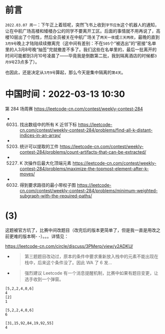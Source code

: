 
# 前言

`2022.03.07 周一`：下午正上着班呢，突然飞书上收到`字节应急`这个机器人的通知，让在中航广场高楼和矮楼办公的同学不要离开工区。后面的事情就不用再说了，高楼10层出了个阳性，然后全员被关在中航广场关了`两天一夜`或`三天两夜`，最晚的直到`3月9号`晚上才陆陆续续撤离完（这中间有差别：不在`505`个“被选出”的“密接”名单里的人3月8号晚“抽签”完就撤差不多了。我们这些在名单里的，最后一批离开的时间可能都到3月10号凌晨了——毕竟我是倒数第二批，我到隔离酒店的时候都`3月9号`23点多了）。

也因此，还是决定从`3月9号`算起，那么今天是集中隔离的`第4天`。

# 中国时间：2022-03-13 10:30

第 284 场周赛 https://leetcode-cn.com/contest/weekly-contest-284
- 6031. 找出数组中的所有 K 近邻下标 https://leetcode-cn.com/contest/weekly-contest-284/problems/find-all-k-distant-indices-in-an-array/
- 5203. 统计可以提取的工件 https://leetcode-cn.com/contest/weekly-contest-284/problems/count-artifacts-that-can-be-extracted/
- 5227. K 次操作后最大化顶端元素 https://leetcode-cn.com/contest/weekly-contest-284/problems/maximize-the-topmost-element-after-k-moves/
- 6032. 得到要求路径的最小带权子图 https://leetcode-cn.com/contest/weekly-contest-284/problems/minimum-weighted-subgraph-with-the-required-paths/

# (3)

这题被官方坑了，比赛中间改题目（改完后的版本更简单了，但是我一直是用改之前更难的版本啊- -）。。。详情见：

https://leetcode-cn.com/circle/discuss/3PMerp/view/y2ADKU/
- > 第三题题目改动过，原本的条件中要求重新放入栈中的元素不能出现在栈中，后来这个条件没了。因此 WA 了 6 发...
- > 强烈建议 Leetcode 有一个消息提醒机制，比赛中如果有题目变更，让选手收到一个弹窗。

```
[5,2,2,4,0,6]
4
[2]
1

[5,2,2,4,0,6]
6

[31,15,92,84,19,92,55]
4
```
